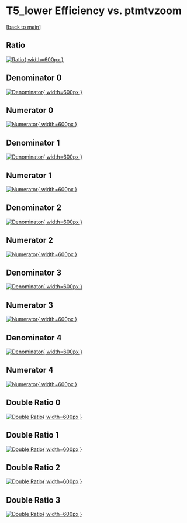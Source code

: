 # T5_lower Efficiency vs. ptmtvzoom

[[back to main](./)]



## Ratio

[![Ratio](../mtv/var/T5_lower_vtr_11_-1_eff_ptmtvzoom.png){ width=600px }](../mtv/var/T5_lower_vtr_11_-1_eff_ptmtvzoom.pdf)

## Denominator 0

[![Denominator](../mtv/den/T5_lower_vtr_11_-1_eff_ptmtvzoom_den0.png){ width=600px }](../mtv/den/T5_lower_vtr_11_-1_eff_ptmtvzoom_den0.pdf)

## Numerator 0

[![Numerator](../mtv/num/T5_lower_vtr_11_-1_eff_ptmtvzoom_num0.png){ width=600px }](../mtv/num/T5_lower_vtr_11_-1_eff_ptmtvzoom_num0.pdf)

## Denominator 1

[![Denominator](../mtv/den/T5_lower_vtr_11_-1_eff_ptmtvzoom_den1.png){ width=600px }](../mtv/den/T5_lower_vtr_11_-1_eff_ptmtvzoom_den1.pdf)

## Numerator 1

[![Numerator](../mtv/num/T5_lower_vtr_11_-1_eff_ptmtvzoom_num1.png){ width=600px }](../mtv/num/T5_lower_vtr_11_-1_eff_ptmtvzoom_num1.pdf)

## Denominator 2

[![Denominator](../mtv/den/T5_lower_vtr_11_-1_eff_ptmtvzoom_den2.png){ width=600px }](../mtv/den/T5_lower_vtr_11_-1_eff_ptmtvzoom_den2.pdf)

## Numerator 2

[![Numerator](../mtv/num/T5_lower_vtr_11_-1_eff_ptmtvzoom_num2.png){ width=600px }](../mtv/num/T5_lower_vtr_11_-1_eff_ptmtvzoom_num2.pdf)

## Denominator 3

[![Denominator](../mtv/den/T5_lower_vtr_11_-1_eff_ptmtvzoom_den3.png){ width=600px }](../mtv/den/T5_lower_vtr_11_-1_eff_ptmtvzoom_den3.pdf)

## Numerator 3

[![Numerator](../mtv/num/T5_lower_vtr_11_-1_eff_ptmtvzoom_num3.png){ width=600px }](../mtv/num/T5_lower_vtr_11_-1_eff_ptmtvzoom_num3.pdf)

## Denominator 4

[![Denominator](../mtv/den/T5_lower_vtr_11_-1_eff_ptmtvzoom_den4.png){ width=600px }](../mtv/den/T5_lower_vtr_11_-1_eff_ptmtvzoom_den4.pdf)

## Numerator 4

[![Numerator](../mtv/num/T5_lower_vtr_11_-1_eff_ptmtvzoom_num4.png){ width=600px }](../mtv/num/T5_lower_vtr_11_-1_eff_ptmtvzoom_num4.pdf)

## Double Ratio 0

[![Double Ratio](../mtv/ratio/T5_lower_vtr_11_-1_eff_ptmtvzoom_ratio0.png){ width=600px }](../mtv/ratio/T5_lower_vtr_11_-1_eff_ptmtvzoom_ratio0.pdf)

## Double Ratio 1

[![Double Ratio](../mtv/ratio/T5_lower_vtr_11_-1_eff_ptmtvzoom_ratio1.png){ width=600px }](../mtv/ratio/T5_lower_vtr_11_-1_eff_ptmtvzoom_ratio1.pdf)

## Double Ratio 2

[![Double Ratio](../mtv/ratio/T5_lower_vtr_11_-1_eff_ptmtvzoom_ratio2.png){ width=600px }](../mtv/ratio/T5_lower_vtr_11_-1_eff_ptmtvzoom_ratio2.pdf)

## Double Ratio 3

[![Double Ratio](../mtv/ratio/T5_lower_vtr_11_-1_eff_ptmtvzoom_ratio3.png){ width=600px }](../mtv/ratio/T5_lower_vtr_11_-1_eff_ptmtvzoom_ratio3.pdf)

